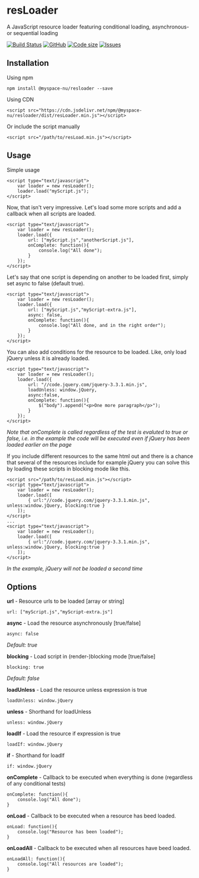 # resLoader

A JavaScript resource loader featuring conditional loading, asynchronous- or sequential loading

[![Build Status](https://travis-ci.org/myspace-nu/resLoader.svg?branch=master)](https://travis-ci.org/myspace-nu/resLoader)
[![GitHub](https://img.shields.io/github/license/mashape/apistatus.svg)](https://github.com/myspace-nu/resLoader/blob/master/LICENSE)
[![Code size](https://img.shields.io/github/languages/code-size/myspace-nu/resLoader)](https://github.com/myspace-nu/resLoader)
[![Issues](https://img.shields.io/github/issues-raw/myspace-nu/resLoader)](https://github.com/myspace-nu/resLoader/issues)

## Installation

Using npm

	npm install @myspace-nu/resloader --save

Using CDN

	<script src="https://cdn.jsdelivr.net/npm/@myspace-nu/resloader/dist/resLoader.min.js"></script>

Or include the script manually

	<script src="/path/to/resLoad.min.js"></script>

## Usage

Simple usage

	<script type="text/javascript">
		var loader = new resLoader();
		loader.load("myScript.js");
	</script>

Now, that isn't very impressive. Let's load some more scripts and add a callback when all scripts are loaded.

	<script type="text/javascript">
		var loader = new resLoader();
		loader.load({
			url: ["myScript.js","anotherScript.js"],
			onComplete: function(){
				console.log("All done");
			}
		});
	</script>

Let's say that one script is depending on another to be loaded first, simply set async to false (default true).

	<script type="text/javascript">
		var loader = new resLoader();
		loader.load({
			url: ["myScript.js","myScript-extra.js"],
			async: false,
			onComplete: function(){
				console.log("All done, and in the right order");
			}
		});
	</script>

You can also add conditions for the resource to be loaded. Like, only load jQuery unless it is already loaded.

	<script type="text/javascript">
		var loader = new resLoader();
		loader.load({
			url: "//code.jquery.com/jquery-3.3.1.min.js",
			loadUnless: window.jQuery,
			async:false,
			onComplete: function(){
				$("body").append("<p>One more paragraph</p>");
			}
		});
	</script>

*Note that onComplete is called regardless of the test is evaluted to true or false, i.e. in the example the code will be executed even if jQuery has been loaded earlier on the page*

If you include different resources to the same html out and there is a chance that several of the resources include for example jQuery you can solve this by loading these scripts in blocking mode like this.

    <script src="/path/to/resLoad.min.js"></script>
	<script type="text/javascript">
		var loader = new resLoader();
		loader.load([
			{ url:"//code.jquery.com/jquery-3.3.1.min.js", unless:window.jQuery, blocking:true }
		]);
	</script>
	...
	<script type="text/javascript">
		var loader = new resLoader();
		loader.load([
			{ url:"//code.jquery.com/jquery-3.3.1.min.js", unless:window.jQuery, blocking:true }
		]);
	</script>

*In the example, jQuery will not be loaded a second time*

## Options
**url** - Resource urls to be loaded [array or string]

    url: ["myScript.js","myScript-extra.js"]
	
**async** - Load the resource asynchronously [true/false]

	async: false

*Default: true*

**blocking** - Load script in (render-)blocking mode [true/false]

	blocking: true

*Default: false*

**loadUnless** - Load the resource unless expression is true

	loadUnless: window.jQuery

**unless** - Shorthand for loadUnless

	unless: window.jQuery

**loadIf** - Load the resource if expression is true

	loadIf: window.jQuery

**if** - Shorthand for loadIf

	if: window.jQuery

**onComplete** - Callback to be executed when everything is done (regardless of any conditional tests)

	onComplete: function(){
		console.log("All done");
	}

**onLoad** - Callback to be executed when a resource has beed loaded.

	onLoad: function(){
		console.log("Resource has been loaded");
	}

**onLoadAll** - Callback to be executed when all resources have beed loaded.

	onLoadAll: function(){
		console.log("All resources are loaded");
	}
